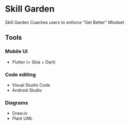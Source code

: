 # Skill Garden

Skill Garden Coaches users to enforce "Get Better" Mindset

## Tools

### Mobile UI

- Flutter (= Skia + Dart)

### Code editing

- Visual Studio Code
- Android Studio

### Diagrams

- Draw.io
- Plant UML
